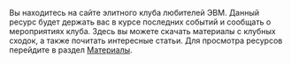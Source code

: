 Вы находитесь на сайте элитного клуба любителей ЭВМ. Данный ресурс будет держать вас в курсе последних событий и сообщать о мероприятиях клуба. Здесь вы можете скачать материалы с клубных сходок, а также почитать интересные статьи. Для просмотра ресурсов перейдите в раздел [Материалы](/materials/).
